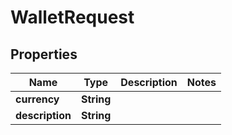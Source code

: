 

# WalletRequest


## Properties

| Name | Type | Description | Notes |
|------------ | ------------- | ------------- | -------------|
|**currency** | **String** |  |  |
|**description** | **String** |  |  |



